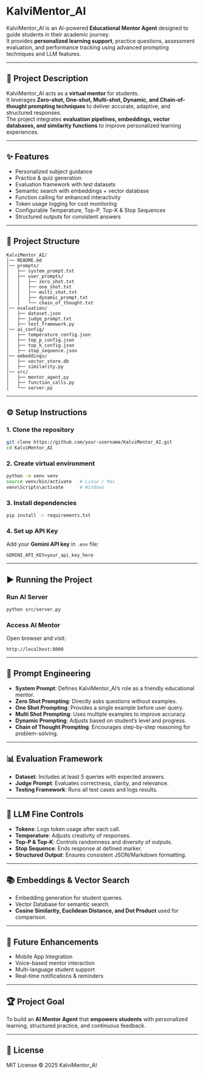 # KalviMentor_AI

KalviMentor_AI is an AI-powered **Educational Mentor Agent** designed to guide students in their academic journey.  
It provides **personalized learning support**, practice questions, assessment evaluation, and performance tracking using advanced prompting techniques and LLM features.

---

## 🚀 Project Description
KalviMentor_AI acts as a **virtual mentor** for students.  
It leverages **Zero-shot, One-shot, Multi-shot, Dynamic, and Chain-of-thought prompting techniques** to deliver accurate, adaptive, and structured responses.  
The project integrates **evaluation pipelines, embeddings, vector databases, and similarity functions** to improve personalized learning experiences.

---

## ✨ Features
- Personalized subject guidance  
- Practice & quiz generation  
- Evaluation framework with test datasets  
- Semantic search with embeddings + vector database  
- Function calling for enhanced interactivity  
- Token usage logging for cost monitoring  
- Configurable Temperature, Top-P, Top-K & Stop Sequences  
- Structured outputs for consistent answers  

---

## 📂 Project Structure
```
KalviMentor_AI/
│── README.md
│── prompts/
│   ├── system_prompt.txt
│   ├── user_prompts/
│   │   ├── zero_shot.txt
│   │   ├── one_shot.txt
│   │   ├── multi_shot.txt
│   │   ├── dynamic_prompt.txt
│   │   └── chain_of_thought.txt
│── evaluation/
│   ├── dataset.json
│   ├── judge_prompt.txt
│   ├── test_framework.py
│── ai_config/
│   ├── temperature_config.json
│   ├── top_p_config.json
│   ├── top_k_config.json
│   ├── stop_sequence.json
│── embeddings/
│   ├── vector_store.db
│   ├── similarity.py
│── src/
│   ├── mentor_agent.py
│   ├── function_calls.py
│   └── server.py
```

---

## ⚙️ Setup Instructions

### 1. Clone the repository
```bash
git clone https://github.com/your-username/KalviMentor_AI.git
cd KalviMentor_AI
```

### 2. Create virtual environment
```bash
python -m venv venv
source venv/bin/activate   # Linux / Mac
venv\Scripts\activate      # Windows
```

### 3. Install dependencies
```bash
pip install -r requirements.txt
```

### 4. Set up API Key
Add your **Gemini API key** in `.env` file:
```
GEMINI_API_KEY=your_api_key_here
```

---

## ▶️ Running the Project

### Run AI Server
```bash
python src/server.py
```

### Access AI Mentor
Open browser and visit:
```
http://localhost:8000
```

---

## 🧠 Prompt Engineering

- **System Prompt**: Defines KalviMentor_AI’s role as a friendly educational mentor.  
- **Zero Shot Prompting**: Directly asks questions without examples.  
- **One Shot Prompting**: Provides a single example before user query.  
- **Multi Shot Prompting**: Uses multiple examples to improve accuracy.  
- **Dynamic Prompting**: Adjusts based on student’s level and progress.  
- **Chain of Thought Prompting**: Encourages step-by-step reasoning for problem-solving.  

---

## 📊 Evaluation Framework
- **Dataset**: Includes at least 5 queries with expected answers.  
- **Judge Prompt**: Evaluates correctness, clarity, and relevance.  
- **Testing Framework**: Runs all test cases and logs results.  

---

## 🔬 LLM Fine Controls
- **Tokens**: Logs token usage after each call.  
- **Temperature**: Adjusts creativity of responses.  
- **Top-P & Top-K**: Controls randomness and diversity of outputs.  
- **Stop Sequence**: Ends response at defined marker.  
- **Structured Output**: Ensures consistent JSON/Markdown formatting.  

---

## 📚 Embeddings & Vector Search
- Embedding generation for student queries.  
- Vector Database for semantic search.  
- **Cosine Similarity, Euclidean Distance, and Dot Product** used for comparison.  

---

## 🎯 Future Enhancements
- Mobile App Integration  
- Voice-based mentor interaction  
- Multi-language student support  
- Real-time notifications & reminders  

---

## 🏆 Project Goal
To build an **AI Mentor Agent** that **empowers students** with personalized learning, structured practice, and continuous feedback.

---

## 📜 License
MIT License © 2025 KalviMentor_AI
